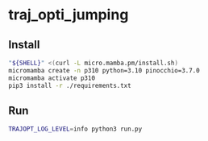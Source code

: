 # traj_opti_jumping

## Install
```bash
"${SHELL}" <(curl -L micro.mamba.pm/install.sh)
micromamba create -n p310 python=3.10 pinocchio=3.7.0
micromamba activate p310
pip3 install -r ./requirements.txt
```

## Run
```bash
TRAJOPT_LOG_LEVEL=info python3 run.py
```